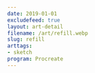 ```yaml
---
date: 2019-01-01
excludefeed: true
layout: art-detail
filename: /art/refill.webp
slug: refill
arttags:
- sketch
program: Procreate
---
```

